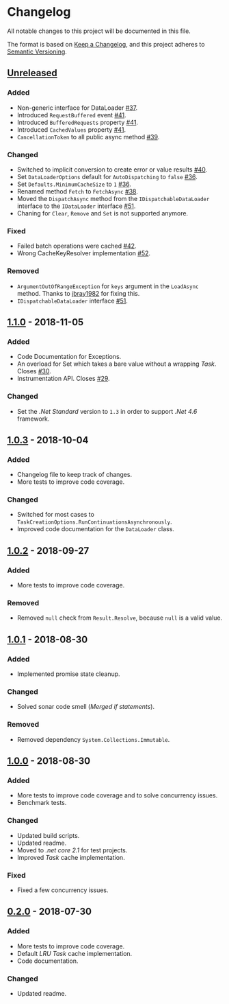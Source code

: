 # Changelog

All notable changes to this project will be documented in this file.

The format is based on [Keep a Changelog](https://keepachangelog.com/en/1.0.0/),
and this project adheres to [Semantic Versioning](https://semver.org/spec/v2.0.0.html).

## [Unreleased]

### Added

- Non-generic interface for DataLoader [#37](https://github.com/ChilliCream/greendonut/issues/37).
- Introduced `RequestBuffered` event [#41](https://github.com/ChilliCream/greendonut/issues/41).
- Introduced `BufferedRequests` property [#41](https://github.com/ChilliCream/greendonut/issues/41).
- Introduced `CachedValues` property [#41](https://github.com/ChilliCream/greendonut/issues/41).
- `CancellationToken` to all public async method [#39](https://github.com/ChilliCream/greendonut/issues/39).

### Changed

- Switched to implicit conversion to create error or value results [#40](https://github.com/ChilliCream/greendonut/issues/40).
- Set `DataLoaderOptions` default for `AutoDispatching` to `false` [#36](https://github.com/ChilliCream/greendonut/issues/36).
- Set `Defaults.MinimumCacheSize` to `1` [#36](https://github.com/ChilliCream/greendonut/issues/36).
- Renamed method `Fetch` to `FetchAsync` [#38](https://github.com/ChilliCream/greendonut/issues/38).
- Moved the `DispatchAsync` method from the `IDispatchableDataLoader` interface to the `IDataLoader` interface [#51](https://github.com/ChilliCream/greendonut/issues/51).
- Chaning for `Clear`, `Remove` and `Set` is not supported anymore.

### Fixed

- Failed batch operations were cached [#42](https://github.com/ChilliCream/greendonut/issues/42).
- Wrong CacheKeyResolver implementation [#52](https://github.com/ChilliCream/greendonut/issues/52).

### Removed

- `ArgumentOutOfRangeException` for `keys` argument in the `LoadAsync` method. Thanks to [jbray1982](https://github.com/jbray1982) for fixing this.
- `IDispatchableDataLoader` interface [#51](https://github.com/ChilliCream/greendonut/issues/51).

## [1.1.0] - 2018-11-05

### Added

- Code Documentation for Exceptions.
- An overload for Set which takes a bare value without a wrapping _Task_. Closes [#30](https://github.com/ChilliCream/greendonut/issues/30).
- Instrumentation API. Closes [#29](https://github.com/ChilliCream/greendonut/issues/29).

### Changed

- Set the _.Net Standard_ version to `1.3` in order to support _.Net 4.6_ framework.

## [1.0.3] - 2018-10-04

### Added

- Changelog file to keep track of changes.
- More tests to improve code coverage.

### Changed

- Switched for most cases to `TaskCreationOptions.RunContinuationsAsynchronously`.
- Improved code documentation for the `DataLoader` class.

## [1.0.2] - 2018-09-27

### Added

- More tests to improve code coverage.

### Removed

- Removed `null` check from `Result.Resolve`, because `null` is a valid value.

## [1.0.1] - 2018-08-30

### Added

- Implemented promise state cleanup.

### Changed

- Solved sonar code smell (_Merged if statements_).

### Removed

- Removed dependency `System.Collections.Immutable`.

## [1.0.0] - 2018-08-30

### Added

- More tests to improve code coverage and to solve concurrency issues.
- Benchmark tests.

### Changed

- Updated build scripts.
- Updated readme.
- Moved to _.net core 2.1_ for test projects.
- Improved _Task_ cache implementation.

### Fixed

- Fixed a few concurrency issues.

## [0.2.0] - 2018-07-30

### Added

- More tests to improve code coverage.
- Default _LRU_ _Task_ cache implementation.
- Code documentation.

### Changed

- Updated readme.

[unreleased]: https://github.com/ChilliCream/greendonut/compare/1.1.0...HEAD
[1.1.0]: https://github.com/ChilliCream/greendonut/compare/1.0.3...1.1.0
[1.0.3]: https://github.com/ChilliCream/greendonut/compare/1.0.2...1.0.3
[1.0.2]: https://github.com/ChilliCream/greendonut/compare/1.0.1...1.0.2
[1.0.1]: https://github.com/ChilliCream/greendonut/compare/1.0.0...1.0.1
[1.0.0]: https://github.com/ChilliCream/greendonut/compare/0.2.0...1.0.0
[0.2.0]: https://github.com/ChilliCream/greendonut/compare/0.2.0-preview-1...0.2.0
